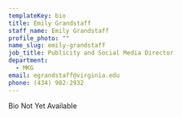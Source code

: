 ```yaml
---
templateKey: bio
title: Emily Grandstaff
staff_name: Emily Grandstaff
profile_photo: ""
name_slug: emily-grandstaff
job_title: Publicity and Social Media Director
department:
  - MKG
email: egrandstaff​@​virginia.edu
phone: (434) 982-2932
---
```

Bio Not Yet Available